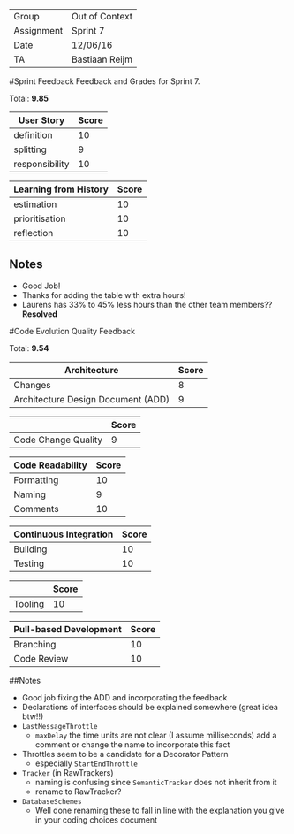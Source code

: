 |      |            |
|------|------------|
|Group | Out of Context |
|Assignment|Sprint 7|
|Date|12/06/16|
|TA|Bastiaan Reijm|

#Sprint Feedback
Feedback and Grades for Sprint 7.

Total: **9.85**

| User Story | Score |
|------------|-------|
| definition |  10   |
| splitting  |   9  |
| responsibility | 10 |

| Learning from History | Score |
|-----------------------|-------|
| estimation            |  10    |
| prioritisation        |  10   |
| reflection            |  10    |

## Notes
* Good Job!
* Thanks for adding the table with extra hours!
* Laurens has 33% to 45% less hours than the other team members?? **Resolved**

#Code Evolution Quality Feedback

Total: **9.54**

| Architecture                       | Score |
|------------------------------------|-------|
| Changes                            |   8   |
| Architecture Design Document (ADD) |   9   |

|                     | Score |
|---------------------|-------|
| Code Change Quality |  9    |

| Code Readability | Score |
|------------------|-------|
| Formatting       |  10    |
| Naming           |  9    |
| Comments         |  10    |

| Continuous Integration | Score |
|------------------------|-------|
| Building               |   10   |
| Testing                |   10   |

|         | Score |
|---------|-------|
| Tooling |  10    |

| Pull-based Development | Score |
|------------------------|-------|
| Branching              |  10    |
| Code Review            |  10    |

##Notes
* Good job fixing the ADD and incorporating the feedback
* Declarations of interfaces should be explained somewhere (great idea btw!!)
* `LastMessageThrottle`
	* `maxDelay` the time units are not clear (I assume milliseconds) add a comment or change the name to incorporate this fact
* Throttles seem to be a candidate for a Decorator Pattern
	* especially `StartEndThrottle`
* `Tracker` (in RawTrackers)
	* naming is confusing since `SemanticTracker` does not inherit from it
	* rename to RawTracker?
* `DatabaseSchemes`
	* Well done renaming these to fall in line with the explanation you give in your coding choices document